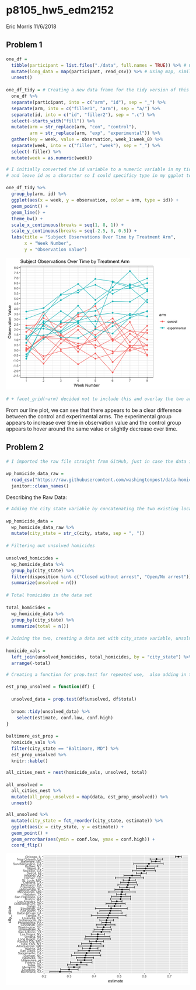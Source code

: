 p8105\_hw5\_edm2152
================
Eric Morris
11/6/2018

Problem 1
---------

``` r
one_df = 
  tibble(participant = list.files("./data", full.names = TRUE)) %>% # Getting all file names using list.files
  mutate(long_data = map(participant, read_csv)) %>% # Using map, similar to Napoleon Dynamite Example to read in the data for each subject
  unnest()

one_df_tidy = # Creating a new data frame for the tidy version of this dataset and tidying 
  one_df %>% 
  separate(participant, into = c("arm", "id"), sep = "_") %>% 
  separate(arm, into = c("filler1", "arm"), sep = "a/") %>% 
  separate(id, into = c("id", "filler2"), sep = ".c") %>% 
  select(-starts_with("fill")) %>% 
  mutate(arm = str_replace(arm, "con", "control"),
         arm = str_replace(arm, "exp", "experimental")) %>%
  gather(key = week, value = observation, week_1:week_8) %>% 
  separate(week, into = c("filler", "week"), sep = "_") %>% 
  select(-filler) %>% 
  mutate(week = as.numeric(week))
```

``` r
# I initially converted the id variable to a numeric variable in my tidying above. However, that wasn't working in my plot, so needed to remove that 
# and leave id as a character so I could specificy type in my ggplot to get a line for each participant 

one_df_tidy %>% 
  group_by(arm, id) %>% 
  ggplot(aes(x = week, y = observation, color = arm, type = id)) + 
  geom_point() +
  geom_line() + 
  theme_bw() +
  scale_x_continuous(breaks = seq(1, 8, 1)) + 
  scale_y_continuous(breaks = seq(-2.5, 8, 0.5)) + 
  labs(title = "Subject Observations Over Time by Treatment Arm", 
       x = "Week Number",
       y = "Observation Value") 
```

![](p8105_hw5_edm2152_files/figure-markdown_github/Spaghetti%20Plot-1.png)

``` r
# + facet_grid(~arm) decided not to include this and overlay the two arms in one plot 
```

From our line plot, we can see that there appears to be a clear difference between the control and experimental arms. The experimental group appears to increase over time in observation value and the control group appears to hover around the same value or slightly decrease over time.

Problem 2
---------

``` r
# I imported the raw file straight from GitHub, just in case the data is updated in the future then those updates will be incoporated in my code

wp_homicide_data_raw = 
  read_csv("https://raw.githubusercontent.com/washingtonpost/data-homicides/master/homicide-data.csv") %>% 
  janitor::clean_names()
```

Describing the Raw Data:

``` r
# Adding the city state variable by concatenating the two existing location variables 

wp_homicide_data = 
  wp_homicide_data_raw %>% 
  mutate(city_state = str_c(city, state, sep = ", ")) 

# Filtering out unsolved homicides 

unsolved_homicides = 
  wp_homicide_data %>% 
  group_by(city_state) %>% 
  filter(disposition %in% c("Closed without arrest", "Open/No arrest")) %>%
  summarize(unsolved = n())

# Total homicides in the data set

total_homicides = 
  wp_homicide_data %>% 
  group_by(city_state) %>% 
  summarize(total = n())

# Joining the two, creating a data set with city_state variable, unsolved homicides and total homicides 

homicide_vals = 
  left_join(unsolved_homicides, total_homicides, by = "city_state") %>% 
  arrange(-total)
```

``` r
# Creating a function for prop.test for repeated use,  also adding in the eventual broom::tidy 

est_prop_unsolved = function(df) {
  
  unsolved_data = prop.test(df$unsolved, df$total)
  
  broom::tidy(unsolved_data) %>% 
    select(estimate, conf.low, conf.high)
}

baltimore_est_prop = 
  homicide_vals %>% 
  filter(city_state == "Baltimore, MD") %>% 
  est_prop_unsolved %>% 
  knitr::kable()
```

``` r
all_cities_nest = nest(homicide_vals, unsolved, total)

all_unsolved = 
  all_cities_nest %>% 
  mutate(all_prop_unsolved = map(data, est_prop_unsolved)) %>% 
  unnest()
```

``` r
all_unsolved %>% 
  mutate(city_state = fct_reorder(city_state, estimate)) %>% 
  ggplot(aes(x = city_state, y = estimate)) + 
  geom_point() + 
  geom_errorbar(aes(ymin = conf.low, ymax = conf.high)) + 
  coord_flip()
```

![](p8105_hw5_edm2152_files/figure-markdown_github/plotting%20estimates-1.png)
